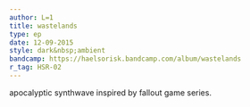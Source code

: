```yaml
---
author: L=1
title: wastelands
type: ep
date: 12-09-2015
style: dark&nbsp;ambient
bandcamp: https://haelsorisk.bandcamp.com/album/wastelands
r_tag: HSR-02
---
```


apocalyptic synthwave inspired by fallout game series.
